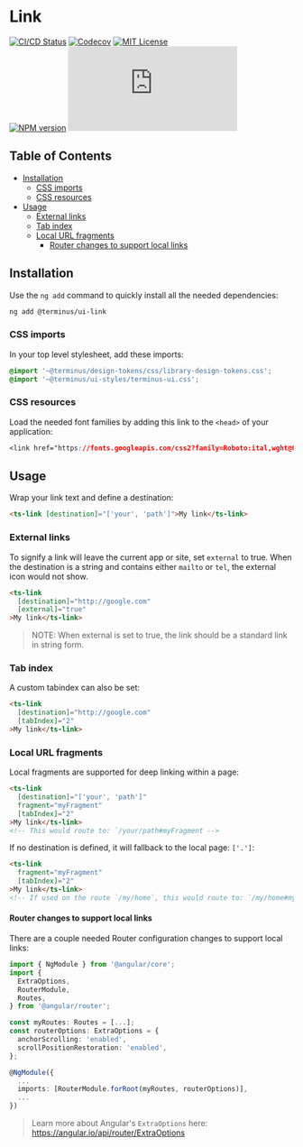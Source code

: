 <h1>Link</h1>

[![CI/CD Status][github-action-badge]][github-action-link] [![Codecov][codecov-badge]][codecov-project] [![MIT License][license-image]][license-url]  
[![NPM version][npm-version-image]][npm-package] [![Library size][file-size-badge]][raw-distribution-js]

<!-- START doctoc generated TOC please keep comment here to allow auto update -->
<!-- DON'T EDIT THIS SECTION, INSTEAD RE-RUN doctoc TO UPDATE -->
## Table of Contents

- [Installation](#installation)
  - [CSS imports](#css-imports)
  - [CSS resources](#css-resources)
- [Usage](#usage)
  - [External links](#external-links)
  - [Tab index](#tab-index)
  - [Local URL fragments](#local-url-fragments)
    - [Router changes to support local links](#router-changes-to-support-local-links)

<!-- END doctoc generated TOC please keep comment here to allow auto update -->

## Installation

Use the `ng add` command to quickly install all the needed dependencies:

```bash
ng add @terminus/ui-link
```

### CSS imports

In your top level stylesheet, add these imports:

```css
@import '~@terminus/design-tokens/css/library-design-tokens.css';
@import '~@terminus/ui-styles/terminus-ui.css';
```  

### CSS resources

Load the needed font families by adding this link to the `<head>` of your application:

```css
<link href="https://fonts.googleapis.com/css2?family=Roboto:ital,wght@0,400;0,500;0,700;1,400&display=swap" rel="stylesheet">
```

## Usage

Wrap your link text and define a destination:

```html
<ts-link [destination]="['your', 'path']">My link</ts-link>
```

### External links

To signify a link will leave the current app or site, set `external` to true.
When the destination is a string and contains either `mailto` or `tel`, the external icon would not show.

```html
<ts-link
  [destination]="http://google.com"
  [external]="true"
>My link</ts-link>
```

> NOTE: When external is set to true, the link should be a standard link in string form.

### Tab index

A custom tabindex can also be set:

```html
<ts-link
  [destination]="http://google.com"
  [tabIndex]="2"
>My link</ts-link>
```

### Local URL fragments

Local fragments are supported for deep linking within a page:

```html
<ts-link
  [destination]="['your', 'path']"
  fragment="myFragment"
  [tabIndex]="2"
>My link</ts-link>
<!-- This would route to: `/your/path#myFragment -->
```

If no destination is defined, it will fallback to the local page: `['.']`:

```html
<ts-link
  fragment="myFragment"
  [tabIndex]="2"
>My link</ts-link>
<!-- If used on the route `/my/home`, this would route to: `/my/home#myFragment` -->
```

#### Router changes to support local links

There are a couple needed Router configuration changes to support local links:

```typescript
import { NgModule } from '@angular/core';
import {
  ExtraOptions,
  RouterModule,
  Routes,
} from '@angular/router';

const myRoutes: Routes = [...];
const routerOptions: ExtraOptions = {
  anchorScrolling: 'enabled',
  scrollPositionRestoration: 'enabled',
};

@NgModule({
  ...
  imports: [RouterModule.forRoot(myRoutes, routerOptions)],
  ...
})
```

> Learn more about Angular's `ExtraOptions` here: <https://angular.io/api/router/ExtraOptions>

<!-- Links -->
[license-url]:         https://github.com/GetTerminus/terminus-oss/blob/release/LICENSE
[license-image]:       http://img.shields.io/badge/license-MIT-blue.svg
[codecov-project]:     https://codecov.io/gh/GetTerminus/terminus-oss
[codecov-badge]:       https://codecov.io/gh/GetTerminus/terminus-oss/branch/release/graph/badge.svg
[npm-version-image]:   http://img.shields.io/npm/v/@terminus/ui-link.svg
[npm-package]:         https://www.npmjs.com/package/@terminus/ui-link
[github-action-badge]: https://github.com/GetTerminus/terminus-oss/workflows/Release%20CI/badge.svg
[github-action-link]:  https://github.com/GetTerminus/terminus-oss/actions?query=workflow%3A%22CI+Release%22
[file-size-badge]:     http://img.badgesize.io/https://unpkg.com/@terminus/ui-link/bundles/terminus-ui-link.umd.min.js?compression=gzip
[raw-distribution-js]: https://unpkg.com/@terminus/ui-link/bundles/terminus-ui-link.umd.js
